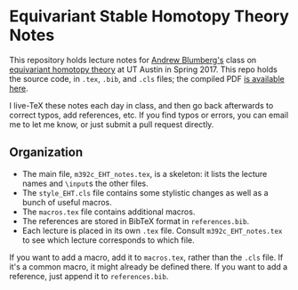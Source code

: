 # Equivariant Stable Homotopy Theory Notes

This repository holds lecture notes for [Andrew Blumberg's](https://www.ma.utexas.edu/users/blumberg/)
class on [equivariant homotopy theory](https://ncatlab.org/nlab/show/equivariant+homotopy+theory) at UT
Austin in Spring 2017. This repo holds the source code, in `.tex`, `.bib`, and `.cls` files; the compiled
PDF [is available here](https://www.ma.utexas.edu/users/a.debray/lecture_notes/m392c_EHT_notes.pdf).

I live-TeX these notes each day in class, and then go back afterwards to correct typos, add references,
etc. If you find typos or errors, you can email me to let me know, or just submit a pull request directly.

## Organization

- The main file, `m392c_EHT_notes.tex`, is a skeleton: it lists the lecture names and `\input`s the
  other files.  
- The `style_EHT.cls` file contains some stylistic changes as well as a bunch of useful macros.  
- The `macros.tex` file contains additional macros.  
- The references are stored in BibTeX format in `references.bib`.  
- Each lecture is placed in its own `.tex` file. Consult `m392c_EHT_notes.tex` to see which lecture
  corresponds to which file.

If you want to add a macro, add it to `macros.tex`, rather than the `.cls` file. If it's a common macro,
it might already be defined there. If you want to add a reference, just append it to `references.bib`.

